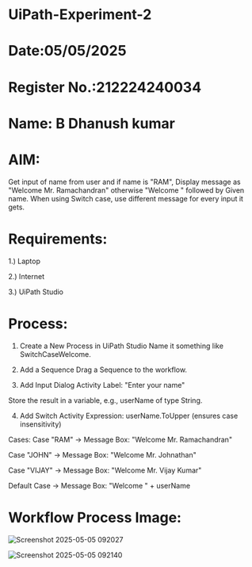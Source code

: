 # UiPath-Experiment-2
# Date:05/05/2025
# Register No.:212224240034
# Name: B Dhanush kumar
# AIM:
Get input of name from user and if name is "RAM", Display message as "Welcome Mr. Ramachandran" otherwise "Welcome " followed by Given name.  When using Switch case, use different message for every input it gets.  
# Requirements:
1.) Laptop

2.) Internet

3.) UiPath Studio
# Process:
1. Create a New Process in UiPath Studio
Name it something like SwitchCaseWelcome.

2. Add a Sequence
Drag a Sequence to the workflow.

3. Add Input Dialog Activity
Label: "Enter your name"

Store the result in a variable, e.g., userName of type String.

4. Add Switch Activity
Expression: userName.ToUpper (ensures case insensitivity)

Cases:
Case "RAM"
→ Message Box: "Welcome Mr. Ramachandran"

Case "JOHN"
→ Message Box: "Welcome Mr. Johnathan"

Case "VIJAY"
→ Message Box: "Welcome Mr. Vijay Kumar"

Default Case
→ Message Box: "Welcome " + userName
# Workflow Process Image:
![Screenshot 2025-05-05 092027](https://github.com/user-attachments/assets/564cdc37-66c9-41b1-9a68-6f60a83e3ba2)

![Screenshot 2025-05-05 092140](https://github.com/user-attachments/assets/de93573d-536c-47a0-9ed0-b62a30ecb10b)
